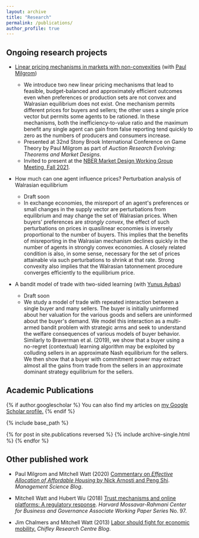 ```yaml
---
layout: archive
title: "Research"
permalink: /publications/
author_profile: true
---
```


## Ongoing research projects

* [Linear pricing mechanisms in markets with non-convexities](https://mitchwatt.github.io/files/PricingMechanismsNonConvex.pdf) (with [Paul Milgrom](https://milgrom.people.stanford.edu/))
  * We introduce two new linear pricing mechanisms that lead to feasible, budget-balanced and approximately efficient outcomes even when preferences or production sets are not convex and Walrasian equilibrium does not exist. One mechanism permits different prices for buyers and sellers; the other uses a single price vector but permits some agents to be rationed. In these mechanisms, both the inefficiency-to-value ratio and the maximum benefit any single agent can gain from false reporting tend quickly to zero as the numbers of producers and consumers increase.
  * Presented at 32nd Stony Brook International Conference on Game Theory by Paul Milgrom as part of *Auction Research Evolving: Theorems and Market Designs*.
  * Invited to present at the [NBER Market Design Working Group Meeting, Fall 2021](https://www.nber.org/conferences/market-design-working-group-meeting-fall-2021).

* How much can one agent influence prices? Perturbation analysis of Walrasian equilibrium
  * Draft soon
  * In exchange economies, the misreport of an agent's preferences or small changes in the supply vector are perturbations from equilibrium and may change the set of Walrasian prices. When buyers' preferences are *strongly convex*, the effect of such perturbations on prices in quasilinear economies is inversely proportional to the number of buyers. This implies that the benefits of misreporting in the Walrasian mechanism declines quickly in the number of agents in strongly convex economies. A closely related condition is also, in some sense, necessary for the set of prices attainable via such perturbations to shrink at that rate. Strong convexity also implies that the Walrasian tatonnement procedure converges efficiently to the equilibrium price.

* A bandit model of trade with two-sided learning (with [Yunus Aybas](https://aybas.people.stanford.edu/))
  * Draft soon
  * We study a model of trade with repeated interaction between a single buyer and many sellers. The buyer is initially uninformed about her valuation for the various goods and sellers are uninformed about the buyer's demand. We model this interaction as a multi-armed bandit problem with strategic arms and seek to understand the welfare consequences of various models of buyer behavior. Similarly to Braverman et al. (2019), we show that a buyer using a no-regret (contextual) learning algorithm may be exploited by colluding sellers in an approximate Nash equilibrium for the sellers. We then show that a buyer with commitment power may extract almost all the gains from trade from the sellers in an approximate dominant strategy equilibrium for the sellers.

## Academic Publications

{% if author.googlescholar %}
  You can also find my articles on <u><a href="{{author.googlescholar}}">my Google Scholar profile</a>.</u>
{% endif %}

{% include base_path %}

{% for post in site.publications reversed %}
  {% include archive-single.html %}
{% endfor %}

## Other published work

* Paul Milgrom and Mitchell Watt (2020) [Commentary on *Effective Allocation of Affordable Housing* by Nick Arnosti and Peng Shi](https://www.informs.org/Blogs/ManSci-Blogs/Management-Science-Review/Effective-Allocation-of-Affordable-Housing). *Management Science Blog*.

* Mitchell Watt and Hubert Wu (2018) [Trust mechanisms and online platforms: A regulatory response](https://www.hks.harvard.edu/centers/mrcbg/publications/awp/awp97). *Harvard Mossavar-Rahmani Center for Business and Governance Associate Working Paper Series* No. 97.

* Jim Chalmers and Mitchell Watt (2013) [Labor should fight for economic mobility.](https://web.archive.org/web/20200331215925/https://www.chifley.org.au/labor-should-fight-for-economic-mobility/) *Chifley Research Centre Blog*.
